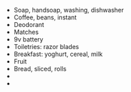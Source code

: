 - Soap, handsoap, washing, dishwasher
- Coffee, beans, instant
- Deodorant
- Matches
- 9v battery
- Toiletries: razor blades
- Breakfast: yoghurt, cereal, milk
- Fruit
- Bread, sliced, rolls
- 
- 